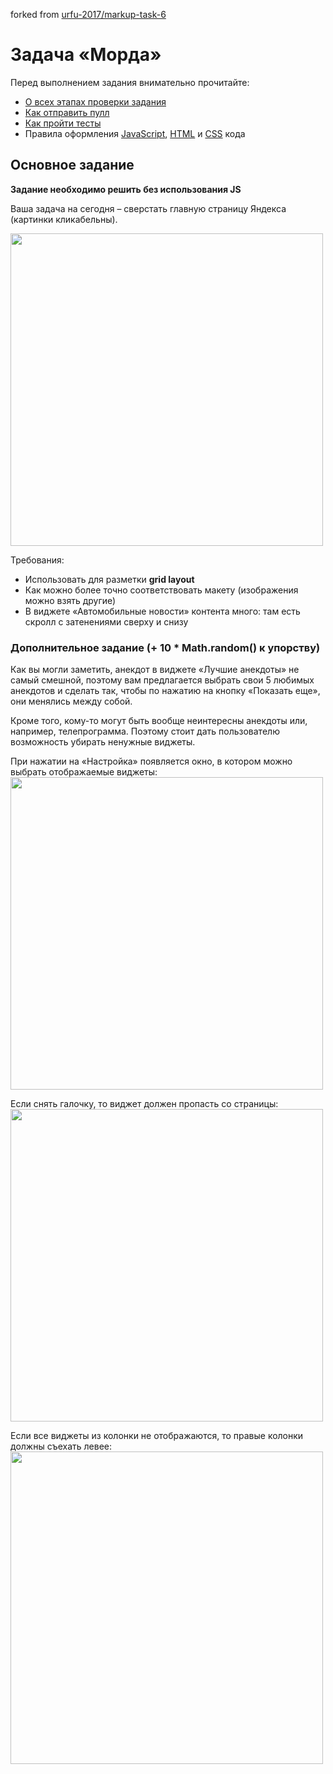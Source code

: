 forked from [urfu-2017/markup-task-6](https://github.com/urfu-2017/markup-task-6)

# Задача «Морда»

Перед выполнением задания внимательно прочитайте:

- [О всех этапах проверки задания](https://github.com/urfu-2017/guides/blob/master/workflow/overall.md)
- [Как отправить пулл](https://github.com/urfu-2017/guides/blob/master/workflow/pull.md)
- [Как пройти тесты](https://github.com/urfu-2017/guides/blob/master/workflow/test.md)
- Правила оформления [JavaScript](https://github.com/urfu-2017/guides/blob/master/codestyle/js.md), [HTML](https://github.com/urfu-2017/guides/blob/master/codestyle/html.md) и [CSS](https://github.com/urfu-2017/guides/blob/master/codestyle/css.md) кода

## Основное задание

__Задание необходимо решить без использования JS__

Ваша задача на сегодня – сверстать главную страницу Яндекса (картинки кликабельны).

<a href="https://img-fotki.yandex.ru/get/509739/398476706.0/0_1e315f_ac5a1d9e_-4-orig" target="_blank">
<img width="500" src="https://img-fotki.yandex.ru/get/509739/398476706.0/0_1e315f_ac5a1d9e_-4-orig">
</a>


Требования:

* Использовать для разметки __grid layout__
* Как можно более точно соответствовать макету (изображения можно взять другие)
* В виджете «Автомобильные новости» контента много: там есть скролл с затенениями сверху и снизу

### Дополнительное задание (+ 10 * Math.random() к упорству)

Как вы могли заметить, анекдот в виджете «Лучшие анекдоты» не самый смешной, поэтому вам предлагается выбрать свои 5 любимых анекдотов и сделать так, чтобы по нажатию на кнопку «Показать еще», они менялись между собой.

Кроме того, кому-то могут быть вообще неинтересны анекдоты или, например, телепрограмма. Поэтому стоит дать пользователю возможность убирать ненужные виджеты.

При нажатии на «Настройка» появляется окно, в котором можно выбрать отображаемые виджеты:
<a href="https://img-fotki.yandex.ru/get/874316/398476706.0/0_1e3160_2155e63a_orig" target="_blank">
<img width="500" src="https://img-fotki.yandex.ru/get/874316/398476706.0/0_1e3160_2155e63a_orig">
</a>

Если снять галочку, то виджет должен пропасть со страницы:
<a href="https://img-fotki.yandex.ru/get/518060/398476706.0/0_1e3155_4407fe15_orig" target="_blank">
<img width="500" src="https://img-fotki.yandex.ru/get/518060/398476706.0/0_1e3155_4407fe15_orig">
</a>

Если все виджеты из колонки не отображаются, то правые колонки должны съехать левее:
<a href="https://img-fotki.yandex.ru/get/368754/398476706.0/0_1e3161_4cf2b947_orig" target="_blank">
<img width="500" src="https://img-fotki.yandex.ru/get/368754/398476706.0/0_1e3161_4cf2b947_orig">
</a>

